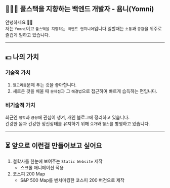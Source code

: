 ## 👨🏻‍💻 풀스택을 지향하는 백엔드 개발자 - 욤니(Yomni)


안녕하세요 🙌🏻    
저는 `Yomni`이고 `풀스택을 지향하는 백엔드 엔지니어`입니다
일할때는 `소통`과 `공감`을 위주로 즐겁게 일하고 있습니다.

-------

## 💵 나의 가치 

### 기술적 가치

1. `알고리즘`문제 푸는 것을 좋아합니다.
2. 새로운 것을 배울 때 `문제점`과 그 `해결법`으로 접근하여 빠르게 습득하는 편입니다.

### 비기술적 가치

최근엔 `철학`과 `금융`에 관심이 생겨, 개인 블로그에 정리하고 있습니다.  
건강한 몸과 건강한 정신상태를 유지하기 위해 `요가`와 `헬스`를 병행하고 있습니다.

---

## ⏳ 앞으로 이런걸 만들어보고 싶어요

1. 철학사를 한눈에 보여주는 `Static Website` 제작
	-  스크롤 애니메이션 적용
2. 코스피 200 Map
	- S&P 500 Map를 벤치마킹한 코스피 200 버전으로 제작
